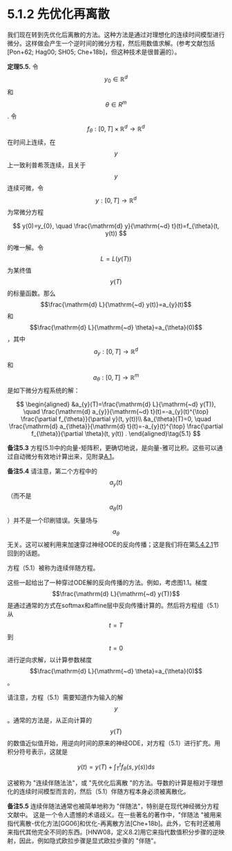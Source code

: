 # 5.1.2 先优化再离散

我们现在转到先优化后离散的方法。这种方法是通过对理想化的连续时间模型进行微分。这样做会产生一个逆时间的微分方程，然后用数值求解。(参考文献包括\[Pon+62; Hag00; SH05; Che+18b]，但这种技术是很普遍的）。

**定理5.5.**  令$$y_0\in \mathbb{R}^d$$和$$\theta\in R^m$$. 令$$f_\theta:[0,T]\times \mathbb{R}^{d}\to \mathbb{R}^{d}$$在时间上连续，在$$y$$上一致利普希茨连续，且关于$$y$$连续可微，令$$y:[0,T]\to \mathbb{R}^{d}$$为常微分方程

$$
y(0)=y_{0}, \quad \frac{\mathrm{d} y}{\mathrm{~d} t}(t)=f_{\theta}(t, y(t))
$$

的唯一解。令$$L=L(y(T))$$为某终值$$y(T)$$的标量函数。那么$$\frac{\mathrm{d} L}{\mathrm{~d} y(t)}=a_{y}(t)$$和$$\frac{\mathrm{d} L}{\mathrm{~d} \theta}=a_{\theta}(0)$$，其中$$a_{y}:[0, T] \rightarrow \mathbb{R}^{d}$$和$$a_{\theta}:[0, T] \rightarrow \mathbb{R}^{m}$$是如下微分方程系统的解：

$$
\begin{aligned}
&a_{y}(T)=\frac{\mathrm{d} L}{\mathrm{~d} y(T)}, \quad \frac{\mathrm{d} a_{y}}{\mathrm{~d} t}(t)=-a_{y}(t)^{\top} \frac{\partial f_{\theta}}{\partial y}(t, y(t))\\
&a_{\theta}(T)=0, \quad \frac{\mathrm{d} a_{\theta}}{\mathrm{d} t}(t)=-a_{y}(t)^{\top} \frac{\partial f_{\theta}}{\partial \theta}(t, y(t)) .
\end{aligned}\tag{5.1}
$$

**备注5.3**  方程(5.1)中的向量-矩阵积，更确切地说，是向量-雅可比积。这些可以通过自动微分有效地计算出来，见附录[A.1](../../fu-lu-a/a.1-zi-dong-wei-fen.md)。

**备注5.4** 请注意，第二个方程中的$$a_y(t)$$（而不是$$a_θ(t)$$）并不是一个印刷错误。矢量场与$$a_θ$$无关。这可以被利用来加速穿过神经ODE的反向传播；这是我们将在第[5.4.2.1](../5.4-ti-shi-he-ji-qiao/5.4.2-li-yong-zi-shi-ying-bu-chang-kong-zhi-qi-de-jie-gou.md)节回到的话题。

方程（5.1）被称为连续伴随方程。

这些一起给出了一种穿过ODE解的反向传播的方法。例如，考虑图1.1。梯度$$\frac{\mathrm{d} L}{\mathrm{~d} y(T)}$$是通过通常的方式在softmax和affine层中反向传播计算的。然后将方程组（5.1）从$$t=T$$到$$t=0$$进行逆向求解，以计算参数梯度$$\frac{\mathrm{d} L}{\mathrm{~d} \theta}=a_{\theta}(0)$$。

请注意，方程（5.1）需要知道作为输入的解$$y$$。通常的方法是，从正向计算的$$y(T)$$的数值近似值开始，用逆向时间的原来的神经ODE，对方程（5.1）进行扩充。用积分符号表示，这就是

$$
y(t)=y(T)+\int_{T}^{t} f_{\theta}(s, y(s)) \mathrm{d} s
$$

这被称为 "连续伴随法法"，或 "先优化后离散 "的方法。导数的计算是相对于理想化的连续时间模型而言的，然后（5.1）伴随方程本身必须被离散化。

**备注5.5**  连续伴随法通常也被简单地称为 "伴随法"，特别是在现代神经微分方程文献中。 这是一个令人遗憾的术语歧义。在一些著名的著作中，"伴随法 "被用来指代离散-优化方法\[GG06]和优化-再离散方法\[Che+18b]。此外，它有时还被用来指代其他完全不同的东西。\[HNW08，定义8.2]用它来指代数值积分步骤的逆映射，因此，例如隐式欧拉步骤是显式欧拉步骤的 "伴随"。
